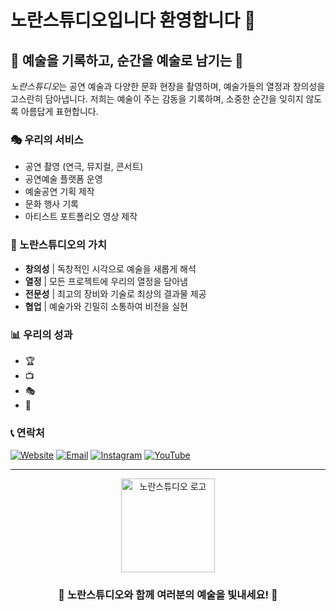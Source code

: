 # 노란스튜디오입니다 환영합니다 👋


## 🎥 예술을 기록하고, 순간을 예술로 남기는 🎨

*노란스튜디오*는 공연 예술과 다양한 문화 현장을 촬영하며, 예술가들의 열정과 창의성을 고스란히 담아냅니다. 저희는 예술이 주는 감동을 기록하며, 소중한 순간을 잊히지 않도록 아름답게 표현합니다.

### 🎭 우리의 서비스

- 공연 촬영 (연극, 뮤지컬, 콘서트)
- 공연예술 플랫폼 운영
- 예술공연 기획 제작
- 문화 행사 기록
- 아티스트 포트폴리오 영상 제작

### 🌟 노란스튜디오의 가치

- **창의성** | 독창적인 시각으로 예술을 새롭게 해석
- **열정** | 모든 프로젝트에 우리의 열정을 담아냄
- **전문성** | 최고의 장비와 기술로 최상의 결과물 제공
- **협업** | 예술가와 긴밀히 소통하여 비전을 실현

### 📊 우리의 성과

- 🏆 
- 📺 
- 🎭 
- 👥 

### 📞 연락처

[![Website](https://img.shields.io/badge/Website-www.yellowstudio.com-yellow?style=for-the-badge&logo=google-chrome)](http://www.yellowstudio.com)
[![Email](https://img.shields.io/badge/Email-contact%40yellowstudio.com-red?style=for-the-badge&logo=gmail)](mailto:contact@yellowstudio.com)
[![Instagram](https://img.shields.io/badge/Instagram-%40yellow__studio__official-purple?style=for-the-badge&logo=instagram)](https://www.instagram.com/yellow_studio_official)
[![YouTube](https://img.shields.io/badge/YouTube-Yellow%20Studio%20Channel-red?style=for-the-badge&logo=youtube)](https://www.youtube.com/yellowstudio)

---

<p align="center">
  <img src="https://via.placeholder.com/150x150.png?text=YS" alt="노란스튜디오 로고" width="150" height="150">
</p>

<h3 align="center">🌟 노란스튜디오와 함께 여러분의 예술을 빛내세요! 🌟</h3>
